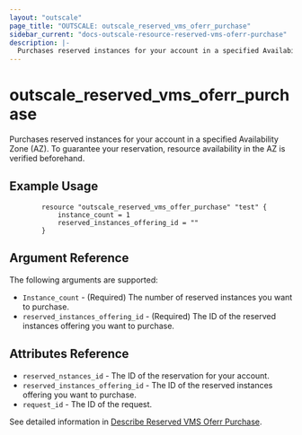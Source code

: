 ```yaml
---
layout: "outscale"
page_title: "OUTSCALE: outscale_reserved_vms_oferr_purchase"
sidebar_current: "docs-outscale-resource-reserved-vms-oferr-purchase"
description: |-
  Purchases reserved instances for your account in a specified Availability Zone (AZ). To guarantee your reservation, resource availability in the AZ is verified beforehand.
---
```


# outscale_reserved_vms_oferr_purchase

Purchases reserved instances for your account in a specified Availability Zone (AZ). To guarantee your reservation, resource availability in the AZ is verified beforehand.

## Example Usage

```hcl
		resource "outscale_reserved_vms_offer_purchase" "test" {
			instance_count = 1
			reserved_instances_offering_id = ""
		}

```

## Argument Reference

The following arguments are supported:

* `Instance_count` - (Required)	The number of reserved instances you want to purchase.
* `reserved_instances_offering_id` - (Required)	The ID of the reserved instances offering you want to purchase. 


## Attributes Reference

* `reserved_nstances_id` -	The ID of the reservation for your account.
* `reserved_instances_offering_id` -	The ID of the reserved instances offering you want to purchase. 
* `request_id` -	The ID of the request.


See detailed information in [Describe Reserved VMS Oferr Purchase](http://docs.outscale.com/api_fcu/operations/Action_PurchaseReservedInstancesOffering_get.html#_api_fcu-action_purchasereservedinstancesoffering_get).

